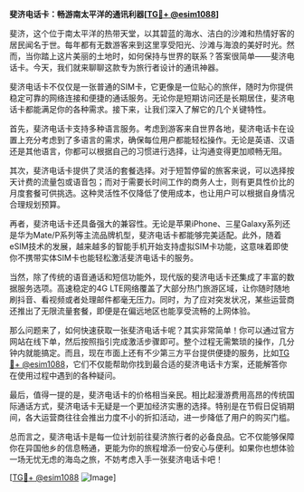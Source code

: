 **斐济电话卡：畅游南太平洋的通讯利器[[TG💪+ @esim1088](https://t.me/s/esim1088)]**

斐济，这个位于南太平洋的热带天堂，以其碧蓝的海水、洁白的沙滩和热情好客的居民闻名于世。每年都有无数游客来到这里享受阳光、沙滩与海浪的美好时光。然而，当你踏上这片美丽的土地时，如何保持与世界的联系？答案很简单——斐济电话卡。今天，我们就来聊聊这款专为旅行者设计的通讯神器。

斐济电话卡不仅仅是一张普通的SIM卡，它更像是一位贴心的旅伴，随时为你提供稳定可靠的网络连接和便捷的通话服务。无论你是短期访问还是长期居住，斐济电话卡都能满足你的各种需求。接下来，让我们深入了解它的几个关键特性。

首先，斐济电话卡支持多种语言服务。考虑到游客来自世界各地，斐济电话卡在设置上充分考虑到了多语言的需求，确保每位用户都能轻松操作。无论是英语、汉语还是其他语言，你都可以根据自己的习惯进行选择，让沟通变得更加顺畅无阻。

其次，斐济电话卡提供了灵活的套餐选择。对于短暂停留的旅客来说，可以选择按天计费的流量包或语音包；而对于需要长时间工作的商务人士，则有更具性价比的月度套餐可供挑选。这种灵活性不仅降低了使用成本，也让用户可以根据自身情况合理规划预算。

再者，斐济电话卡还具备强大的兼容性。无论是苹果iPhone、三星Galaxy系列还是华为Mate/P系列等主流品牌机型，斐济电话卡都能够完美适配。此外，随着eSIM技术的发展，越来越多的智能手机开始支持虚拟SIM卡功能，这意味着即使你不携带实体SIM卡也能轻松激活斐济电话卡的服务。

当然，除了传统的语音通话和短信功能外，现代版的斐济电话卡还集成了丰富的数据服务选项。高速稳定的4G LTE网络覆盖了大部分热门旅游区域，让你随时随地刷抖音、看视频或者处理邮件都毫无压力。同时，为了应对突发状况，某些运营商还推出了无限流量套餐，即便是在偏远地区也能享受流畅的上网体验。

那么问题来了，如何快速获取一张斐济电话卡呢？其实非常简单！你可以通过官方网站在线下单，然后按照指引完成激活步骤即可。整个过程无需繁琐的操作，几分钟内就能搞定。而且，现在市面上还有不少第三方平台提供便捷的服务，比如[TG💪+ @esim1088](https://t.me/s/esim1088)，它们不仅能帮助你找到最合适的斐济电话卡方案，还能解答你在使用过程中遇到的各种疑问。

最后，值得一提的是，斐济电话卡的价格相当亲民。相比起漫游费用高昂的传统国际通话方式，斐济电话卡无疑是一个更加经济实惠的选择。特别是在节假日促销期间，各大运营商往往会推出力度不小的折扣活动，进一步降低了用户的购买门槛。

总而言之，斐济电话卡是每一位计划前往斐济旅行者的必备良品。它不仅能够保障你在异国他乡的信息畅通，更能为你的旅程增添一份安心与便利。如果你也想体验一场无忧无虑的海岛之旅，不妨考虑入手一张斐济电话卡吧！

[[TG💪+ @esim1088](https://t.me/s/esim1088) ![Image](https://i.postimg.cc/4NQfJmqS/Snipaste-2025-05-13-00-14-12.png)]